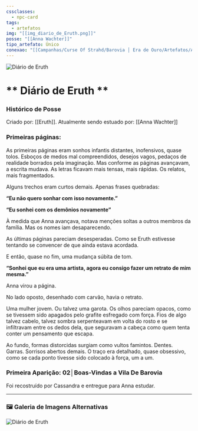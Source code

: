 ```yaml
---
cssclasses:
  - npc-card
tags:
  - artefatos
img: "[[img_diario_de_Eruth.png]]"
posse: "[[Anna Wachter]]"
tipo_artefato: Único
conexao: "[[Campanhas/Curse Of Strahd/Barovia │ Era de Ouro/Artefatos/Artefatos|Artefatos]]"
---
```


<img src="img_diario_de_Eruth.png" alt="Diário de Eruth" />

# ** Diário de Eruth **
### **Histórico de Posse** 
Criado por: [[Eruth]].
Atualmente sendo estuado por: [[Anna Wachter]]


### **Primeiras páginas:**  
As primeiras páginas eram sonhos infantis distantes, inofensivos, quase tolos. Esboços de medos mal compreendidos, desejos vagos, pedaços de realidade borrados pela imaginação. Mas conforme as páginas avançavam, a escrita mudava. As letras ficavam mais tensas, mais rápidas. Os relatos, mais fragmentados.

Alguns trechos eram curtos demais. Apenas frases quebradas:

**“Eu não quero sonhar com isso novamente.”**

**“Eu sonhei com os demônios novamente”**


À medida que Anna avançava, notava menções soltas a outros membros da família. Mas os nomes iam desaparecendo. 

As últimas páginas pareciam desesperadas. Como se Eruth estivesse tentando se convencer de que ainda estava acordada.

E então, quase no fim, uma mudança súbita de tom.

**“Sonhei que eu era uma artista, agora eu consigo fazer um retrato de mim mesma.”**

Anna virou a página.

No lado oposto, desenhado com carvão, havia o retrato.

Uma mulher jovem. Ou talvez uma garota. Os olhos pareciam opacos, como se tivessem sido apagados pelo grafite esfregado com força. Fios de algo talvez cabelo, talvez sombra serpenteavam em volta do rosto e se infiltravam entre os dedos dela, que seguravam a cabeça como quem tenta conter um pensamento que escapa.

Ao fundo, formas distorcidas surgiam como vultos famintos. Dentes. Garras. Sorrisos abertos demais. O traço era detalhado, quase obsessivo, como se cada ponto tivesse sido colocado à força, um a um.

### **Primeira Aparição:** 02│Boas-Vindas a Vila De Barovia
Foi recostruído por Cassandra e entregue para Anna estudar.

---

### 🖼️ **Galeria de Imagens Alternativas**

<div class="npc-gallery">
    <img src="img_diario_de_Eruth.png" alt="Diário de Eruth" />
</div>

